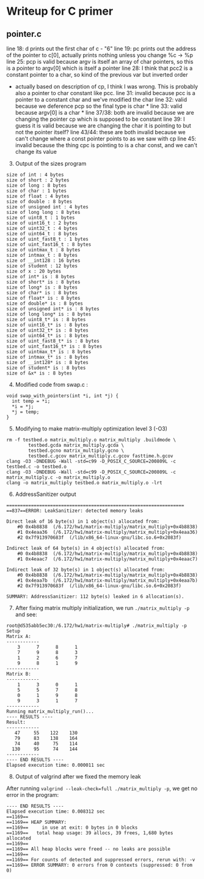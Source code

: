 
# Writeup for C primer


## pointer.c

line 18: d prints out the first char of c - "6"
line 19: pc prints out the address of the pointer to c[0], actually prints nothing unless you change %c -> %p
line 25: pcp is valid because argv is itself an array of char pointers, so this is a pointer to argv[0] which is itself a pointer
line 28: I think that pcc2 is a constant pointer to a char, so kind of the previous var but inverted order
  - actually based on description of cp, I think I was wrong. This is probably also a pointer to char constant like pcc.
line 31: invalid because pcc is a pointer to a constant char and we've modified the char
line 32: valid because we deference pcp so the final type is char *
line 33: valid because argv[0] is a char *
line 37/38: both are invalid because we are changing the pointer cp which is supposed to be constant
line 39: I guess it is valid because we are changing the char it is pointing to but not the pointer itself?
line 43/44: these are both invalid because we can't change where a const pointer points to as we saw with cp
line 45: invalid because the thing cpc is pointing to is a char const, and we can't change its value

3. Output of the sizes program

```
size of int : 4 bytes
size of short : 2 bytes
size of long : 8 bytes
size of char : 1 bytes
size of float : 4 bytes
size of double : 8 bytes
size of unsigned int : 4 bytes
size of long long : 8 bytes
size of uint8_t : 1 bytes
size of uint16_t : 2 bytes
size of uint32_t : 4 bytes
size of uint64_t : 8 bytes
size of uint_fast8_t : 1 bytes
size of uint_fast16_t : 8 bytes
size of uintmax_t : 8 bytes
size of intmax_t : 8 bytes
size of __int128 : 16 bytes
size of student : 12 bytes
size of x : 20 bytes
size of int* is : 8 bytes
size of short* is : 8 bytes
size of long* is : 8 bytes
size of char* is : 8 bytes
size of float* is : 8 bytes
size of double* is : 8 bytes
size of unsigned int* is : 8 bytes
size of long long* is : 8 bytes
size of uint8_t* is : 8 bytes
size of uint16_t* is : 8 bytes
size of uint32_t* is : 8 bytes
size of uint64_t* is : 8 bytes
size of uint_fast8_t* is : 8 bytes
size of uint_fast16_t* is : 8 bytes
size of uintmax_t* is : 8 bytes
size of intmax_t* is : 8 bytes
size of __int128* is : 8 bytes
size of student* is : 8 bytes
size of &x* is : 8 bytes
``` 

4. Modified code from swap.c :
```
void swap_with_pointers(int *i, int *j) {
  int temp = *i;
  *i = *j;
  *j = temp;
}
```

5. Modifying to make matrix-multiply optimization level 3 (-O3)

```
rm -f testbed.o matrix_multiply.o matrix_multiply .buildmode \
        testbed.gcda matrix_multiply.gcda \
        testbed.gcno matrix_multiply.gcno \
        testbed.c.gcov matrix_multiply.c.gcov fasttime.h.gcov
clang -O3 -DNDEBUG -Wall -std=c99 -D_POSIX_C_SOURCE=200809L -c testbed.c -o testbed.o
clang -O3 -DNDEBUG -Wall -std=c99 -D_POSIX_C_SOURCE=200809L -c matrix_multiply.c -o matrix_multiply.o
clang -o matrix_multiply testbed.o matrix_multiply.o -lrt
```


6. AddressSanitizer output


```
=================================================================
==837==ERROR: LeakSanitizer: detected memory leaks

Direct leak of 16 byte(s) in 1 object(s) allocated from:
    #0 0x4b8838  (/6.172/hw1/matrix-multiply/matrix_multiply+0x4b8838)
    #1 0x4eaa36  (/6.172/hw1/matrix-multiply/matrix_multiply+0x4eaa36)
    #2 0x7f913970683f  (/lib/x86_64-linux-gnu/libc.so.6+0x2083f)

Indirect leak of 64 byte(s) in 4 object(s) allocated from:
    #0 0x4b8838  (/6.172/hw1/matrix-multiply/matrix_multiply+0x4b8838)
    #1 0x4eaac7  (/6.172/hw1/matrix-multiply/matrix_multiply+0x4eaac7)

Indirect leak of 32 byte(s) in 1 object(s) allocated from:
    #0 0x4b8838  (/6.172/hw1/matrix-multiply/matrix_multiply+0x4b8838)
    #1 0x4eaa7b  (/6.172/hw1/matrix-multiply/matrix_multiply+0x4eaa7b)
    #2 0x7f913970683f  (/lib/x86_64-linux-gnu/libc.so.6+0x2083f)

SUMMARY: AddressSanitizer: 112 byte(s) leaked in 6 allocation(s).
```

7. After fixing matrix multiply initialization, we run `./matrix_multiply -p` and see:


```
root@d535abb5ec30:/6.172/hw1/matrix-multiply# ./matrix_multiply -p
Setup
Matrix A:
------------
    3      7      8      1
    7      9      8      3
    1      2      6      7
    9      8      1      9
------------
Matrix B:
------------
    1      3      0      1
    5      5      7      8
    0      1      9      8
    9      3      1      7
------------
Running matrix_multiply_run()...
---- RESULTS ----
Result:
------------
   47     55    122    130
   79     83    138    164
   74     40     75    114
  130     95     74    144
------------
---- END RESULTS ----
Elapsed execution time: 0.000011 sec
```

8. Output of valgrind after we fixed the memory leak

After running `valgrind --leak-check=full ./matrix_multiply -p`, we get no error in the program:

```
---- END RESULTS ----
Elapsed execution time: 0.008312 sec
==1169==
==1169== HEAP SUMMARY:
==1169==     in use at exit: 0 bytes in 0 blocks
==1169==   total heap usage: 39 allocs, 39 frees, 1,680 bytes allocated
==1169==
==1169== All heap blocks were freed -- no leaks are possible
==1169==
==1169== For counts of detected and suppressed errors, rerun with: -v
==1169== ERROR SUMMARY: 0 errors from 0 contexts (suppressed: 0 from 0)
```



